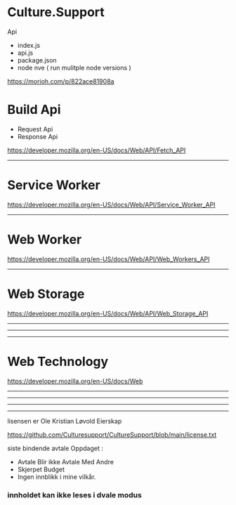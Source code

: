 # Culture.Support

Api

- index.js
- api.js
- package.json
- node nve ( run mulitple node versions )

https://morioh.com/p/822ace81908a

# Build Api


- Request Api
- Response Api



https://developer.mozilla.org/en-US/docs/Web/API/Fetch_API


-----------

# Service Worker

https://developer.mozilla.org/en-US/docs/Web/API/Service_Worker_API


-------

# Web Worker

https://developer.mozilla.org/en-US/docs/Web/API/Web_Workers_API


----------

# Web Storage


https://developer.mozilla.org/en-US/docs/Web/API/Web_Storage_API

-------
-------
--------

# Web Technology

https://developer.mozilla.org/en-US/docs/Web






--------
----------

----------
-------------

 lisensen er Ole Kristian Løvold Eierskap



https://github.com/Culturesupport/CultureSupport/blob/main/license.txt


siste bindende avtale Oppdaget :

- Avtale Blir ikke Avtale Med Andre
- Skjerpet Budget
- Ingen innblikk i mine vilkår.



### innholdet kan ikke leses i dvale modus 
